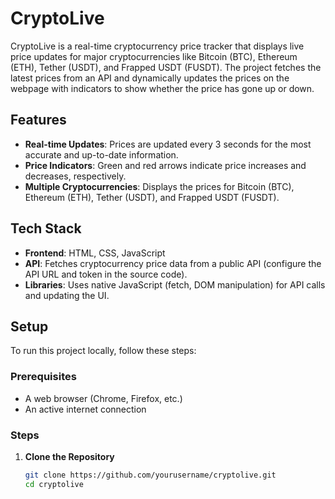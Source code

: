 # CryptoLive

CryptoLive is a real-time cryptocurrency price tracker that displays live price updates for major cryptocurrencies like Bitcoin (BTC), Ethereum (ETH), Tether (USDT), and Frapped USDT (FUSDT). The project fetches the latest prices from an API and dynamically updates the prices on the webpage with indicators to show whether the price has gone up or down.

## Features

- **Real-time Updates**: Prices are updated every 3 seconds for the most accurate and up-to-date information.
- **Price Indicators**: Green and red arrows indicate price increases and decreases, respectively.
- **Multiple Cryptocurrencies**: Displays the prices for Bitcoin (BTC), Ethereum (ETH), Tether (USDT), and Frapped USDT (FUSDT).

## Tech Stack

- **Frontend**: HTML, CSS, JavaScript
- **API**: Fetches cryptocurrency price data from a public API (configure the API URL and token in the source code).
- **Libraries**: Uses native JavaScript (fetch, DOM manipulation) for API calls and updating the UI.

## Setup

To run this project locally, follow these steps:

### Prerequisites

- A web browser (Chrome, Firefox, etc.)
- An active internet connection

### Steps

1. **Clone the Repository**

   ```bash
   git clone https://github.com/yourusername/cryptolive.git
   cd cryptolive
